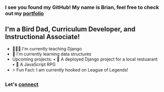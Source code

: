 ### I see you found my GitHub! My name is Brian, feel free to check out my [portfolio][website]

## I'm a Bird Dad, Curriculum Developer, and Instructional Associate!
- 🧑🏽‍🏫 I'm currently teaching Django
- 🌱 I'm currently learning data structures
- Upcoming projects: 
    • 🍨 A deployed Django project for a local restuarant
    • 👾 A JavaScript RPG
- ⚡️ Fun Fact: I am currently hooked on League of Legends!

### Let's [connect][connect]

[website]: https://www.briankrabec.com/
[connect]: https://www.linkedin.com/in/bkrabec/
